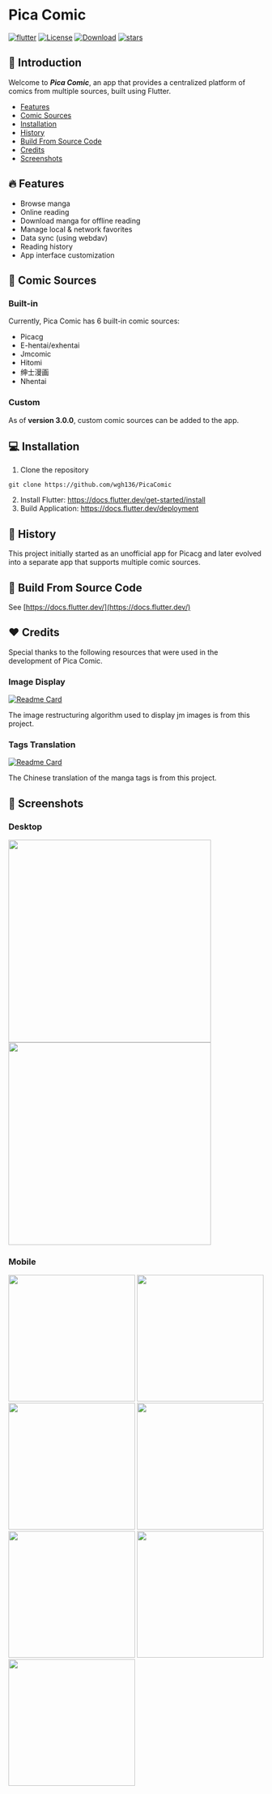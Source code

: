 # Pica Comic

[![flutter](https://img.shields.io/badge/flutter-3.24.1-blue)](https://flutter.dev/) 
[![License](https://img.shields.io/github/license/wgh136/PicaComic)](https://github.com/wgh136/PicaComic/blob/master/LICENSE)
[![Download](https://img.shields.io/github/v/release/wgh136/PicaComic)](https://github.com/wgh136/PicaComic/releases)
[![stars](https://img.shields.io/github/stars/wgh136/PicaComic)](https://github.com/wgh136/PicaComic/stargazers)

## 🙋 Introduction
Welcome to ***Pica Comic***, an app that provides a centralized platform of comics from multiple sources, built using Flutter. 

- [Features](#-features)
- [Comic Sources](#-comic-sources)
- [Installation](#-installation)
- [History](#-history)
- [Build From Source Code](#-build-from-source-code)
- [Credits](#-credits)
- [Screenshots](#-screenshots)

## 🔥 Features

- Browse manga
- Online reading
- Download manga for offline reading
- Manage local & network favorites
- Data sync (using webdav)
- Reading history
- App interface customization

## 📖 Comic Sources

### Built-in

Currently, Pica Comic has 6 built-in comic sources:
- Picacg
- E-hentai/exhentai
- Jmcomic
- Hitomi
- 绅士漫画
- Nhentai

### Custom

As of **version 3.0.0**, custom comic sources can be added to the app.

## 💻 Installation

1. Clone the repository
```shell
git clone https://github.com/wgh136/PicaComic
```
2. Install Flutter: https://docs.flutter.dev/get-started/install
3. Build Application: https://docs.flutter.dev/deployment

## 🤔 History

This project initially started as an unofficial app for Picacg 
and later evolved into a separate app that supports multiple comic sources.

## 🔨 Build From Source Code
See [https://docs.flutter.dev/](https://docs.flutter.dev/)

## ❤️ Credits
Special thanks to the following resources that were used in the development of Pica Comic. 

### Image Display
[![Readme Card](https://github-readme-stats.vercel.app/api/pin/?username=tonquer&repo=JMComic-qt)](https://github.com/tonquer/JMComic-qt)

The image restructuring algorithm used to display jm images is from this project.

### Tags Translation
[![Readme Card](https://github-readme-stats.vercel.app/api/pin/?username=EhTagTranslation&repo=Database)](https://github.com/EhTagTranslation/Database)

The Chinese translation of the manga tags is from this project.

## 📸 Screenshots

### Desktop
<img src="screenshots/9.png" style="width: 400px">
<img src="screenshots/10.png" style="width: 400px">

### Mobile
<img src="screenshots/1.png" style="width: 250px">
<img src="screenshots/2.png" style="width: 250px">
<img src="screenshots/3.png" style="width: 250px">
<img src="screenshots/4.png" style="width: 250px">
<img src="screenshots/5.png" style="width: 250px">
<img src="screenshots/6.png" style="width: 250px">
<img src="screenshots/7.png" style="width: 250px">

